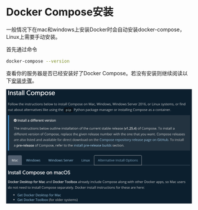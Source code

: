 # Docker Compose安装

一般情况下在mac和windows上安装Docker时会自动安装docker-compose，Linux上需要手动安装。

首先通过命令

```bash
docker-compose --version
```

查看你的服务器是否已经安装好了Docker Compose。若没有安装则继续阅读以下[安装步骤](https://docs.docker.com/compose/install/)。

![](../.gitbook/assets/docker-compose-install.png)

